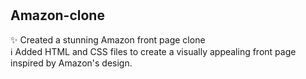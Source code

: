 # <h2>Amazon-clone</h2>

✨ Created a stunning Amazon front page clone<br>
ℹ Added HTML and CSS files to create a visually appealing front page inspired by Amazon's design.

